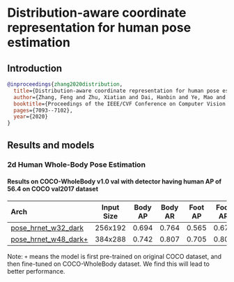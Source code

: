 # Distribution-aware coordinate representation for human pose estimation

## Introduction

<!-- [ALGORITHM] -->

```bibtex
@inproceedings{zhang2020distribution,
  title={Distribution-aware coordinate representation for human pose estimation},
  author={Zhang, Feng and Zhu, Xiatian and Dai, Hanbin and Ye, Mao and Zhu, Ce},
  booktitle={Proceedings of the IEEE/CVF Conference on Computer Vision and Pattern Recognition},
  pages={7093--7102},
  year={2020}
}
```

## Results and models

### 2d Human Whole-Body Pose Estimation

#### Results on COCO-WholeBody v1.0 val with detector having human AP of 56.4 on COCO val2017 dataset

| Arch                                                                                                             | Input Size | Body AP | Body AR | Foot AP | Foot AR | Face AP | Face AR | Hand AP | Hand AR | Whole AP | Whole AR |                                                           ckpt                                                           |                                                         log                                                         |
| :--------------------------------------------------------------------------------------------------------------- | :--------: | :-----: | :-----: | :-----: | :-----: | :-----: | :-----: | :-----: | :-----: | :------: | :------: | :----------------------------------------------------------------------------------------------------------------------: | :-----------------------------------------------------------------------------------------------------------------: |
| [pose_hrnet_w32_dark](/configs/wholebody/darkpose/coco-wholebody/hrnet_w32_coco_wholebody_256x192_dark.py)       |  256x192   |  0.694  |  0.764  |  0.565  |  0.674  |  0.736  |  0.808  |  0.503  |  0.602  |  0.582   |  0.671   | [ckpt](https://download.openmmlab.com/mmpose/top_down/hrnet/hrnet_w32_coco_wholebody_256x192_dark-469327ef_20200922.pth) | [log](https://download.openmmlab.com/mmpose/top_down/hrnet/hrnet_w32_coco_wholebody_256x192_dark_20200922.log.json) |
| [pose_hrnet_w48_dark+](/configs/wholebody/darkpose/coco-wholebody/hrnet_w48_coco_wholebody_384x288_dark_plus.py) |  384x288   |  0.742  |  0.807  |  0.705  |  0.804  |  0.840  |  0.892  |  0.602  |  0.694  |  0.661   |  0.743   | [ckpt](https://download.openmmlab.com/mmpose/top_down/hrnet/hrnet_w48_coco_wholebody_384x288_dark-f5726563_20200918.pth) | [log](https://download.openmmlab.com/mmpose/top_down/hrnet/hrnet_w48_coco_wholebody_384x288_dark_20200918.log.json) |

Note: `+` means the model is first pre-trained on original COCO dataset, and then fine-tuned on COCO-WholeBody dataset. We find this will lead to better performance.
